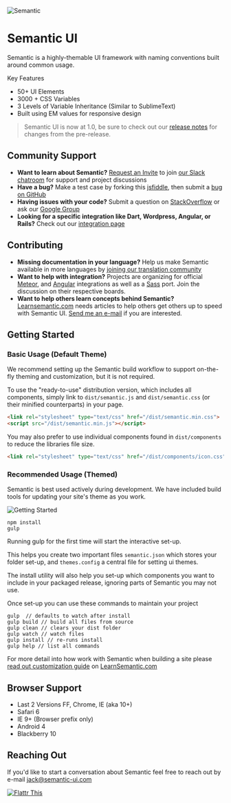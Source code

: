 ![Semantic](http://www.semantic-ui.com/images/logo.png)

# Semantic UI

Semantic is a highly-themable UI framework with naming conventions built around common usage.

Key Features
* 50+ UI Elements
* 3000 + CSS Variables
* 3 Levels of Variable Inheritance (Similar to SublimeText)
* Built using EM values for responsive design

> Semantic UI is now at 1.0, be sure to check out our [release notes](https://github.com/Semantic-Org/Semantic-UI/blob/master/RELEASE-NOTES.md#version-100---november-24-2014) for changes from the pre-release.


## Community Support

* **Want to learn about Semantic?** [Request an Invite](https://docs.google.com/forms/d/1hI1z136sXLkTQKtsv8SIvjjAvzpH77YzMQKrU-P8GAc/viewform?usp=send_form) to join [our Slack chatroom](http://semanticui.slack.com) for support and project discussions
* **Have a bug?** Make a test case by forking this [jsfiddle](http://jsfiddle.net/efp8z6Ln/), then submit a [bug on GitHub](https://github.com/Semantic-Org/Semantic-UI/issues)
* **Having issues with your code?** Submit a question on [StackOverflow](http://www.stackoverflow.com) or ask our [Google Group](https://groups.google.com/forum/#!forum/semantic-ui)
* **Looking for a specific integration like Dart, Wordpress, Angular, or Rails?** Check out our [integration page](https://github.com/Semantic-Org/Semantic-UI/wiki/Integration)


## Contributing
* **Missing documentation in your language?** Help us make Semantic available in more languages by [joining our translation community](https://www.transifex.com/organization/semantic-org/)
* **Want to help with integration?** Projects are organizing for official [Meteor](https://github.com/Semantic-Org/Semantic-UI-Meteor), and [Angular](https://github.com/Semantic-Org/Semantic-UI-Angular) integrations as well as a [Sass](https://github.com/Semantic-Org/Semantic-UI-SASS) port. Join the discussion on their respective boards.
* **Want to help others learn concepts behind Semantic?** [Learnsemantic.com](http://www.learnsemantic.com) needs articles to help others get others up to speed with Semantic UI. [Send me an e-mail](mailto:jack@semantic-ui.com) if you are interested.


## Getting Started

### Basic Usage (Default Theme)

We recommend setting up the Semantic build workflow to support on-the-fly
theming and customization, but it is not required.

To use the "ready-to-use" distribution version, which includes all components, simply link to
`dist/semantic.js` and `dist/semantic.css` (or their minified counterparts) in your page.

``` html
<link rel="stylesheet" type="text/css" href="/dist/semantic.min.css">
<script src="/dist/semantic.min.js"></script>
```

You may also prefer to use individual components found in `dist/components` to reduce the libraries file size.

``` html
<link rel="stylesheet" type="text/css" href="/dist/components/icon.css">
```


### Recommended Usage (Themed)

Semantic is best used actively during development. We have included build tools for updating your site's theme as you work.

![Getting Started](https://dl.dropboxusercontent.com/u/2657007/install.gif)

```
npm install
gulp
```

Running gulp for the first time will start the interactive set-up.

This helps you create two important files ``semantic.json`` which stores your folder set-up, and ``themes.config`` a central file for setting ui themes.

The install utility will also help you set-up which components you want to include in your packaged release, ignoring parts of Semantic you may not use.

Once set-up you can use these commands to maintain your project
```nodejs
gulp  // defaults to watch after install
gulp build // build all files from source
gulp clean // clears your dist folder
gulp watch // watch files
gulp install // re-runs install
gulp help // list all commands
```

For more detail into how work with Semantic when building a site please [read out customization guide](http://learnsemantic.com/developing/customizing.html) on [LearnSemantic.com](http://learnsemantic.com/)


## Browser Support

* Last 2 Versions FF, Chrome, IE (aka 10+)
* Safari 6
* IE 9+ (Browser prefix only)
* Android 4
* Blackberry 10


## Reaching Out

If you'd like to start a conversation about Semantic feel free to reach out by e-mail [jack@semantic-ui.com](mailto:jack@semantic-ui.com)

[![Flattr This](https://api.flattr.com/button/flattr-badge-large.png)](https://flattr.com/submit/auto?user_id=jlukic&url=https%3A%2F%2Fgithub.com%2Fjlukic%2FSemantic-UI)

